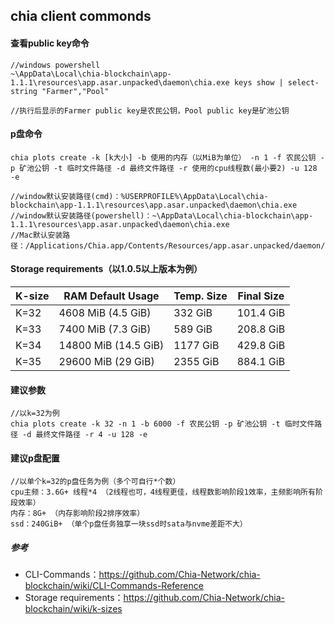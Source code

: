 ## chia client commonds
#### 查看public key命令
    //windows powershell
    ~\AppData\Local\chia-blockchain\app-1.1.1\resources\app.asar.unpacked\daemon\chia.exe keys show | select-string "Farmer","Pool"

    //执行后显示的Farmer public key是农民公钥，Pool public key是矿池公钥
#### p盘命令
    chia plots create -k [k大小] -b 使用的内存（以MiB为单位） -n 1 -f 农民公钥 -p 矿池公钥 -t 临时文件路径 -d 最终文件路径 -r 使用的cpu线程数(最小要2) -u 128 -e

    //window默认安装路径(cmd)：%USERPROFILE%\AppData\Local\chia-blockchain\app-1.1.1\resources\app.asar.unpacked\daemon\chia.exe
    //window默认安装路径(powershell)：~\AppData\Local\chia-blockchain\app-1.1.1\resources\app.asar.unpacked\daemon\chia.exe
    //Mac默认安装路径：/Applications/Chia.app/Contents/Resources/app.asar.unpacked/daemon/chia
#### Storage requirements（以1.0.5以上版本为例）
| K-size      | RAM Default Usage | Temp. Size | Final Size |
| ----------- | -------------------- | -------- | ---------- |
| K=32        | 4608 MiB (4.5 GiB)   | 332 GiB  | 101.4 GiB  |
| K=33        | 7400 MiB (7.3 GiB)   | 589 GiB  | 208.8 GiB  |
| K=34        | 14800 MiB (14.5 GiB) | 1177 GiB | 429.8 GiB  |
| K=35        | 29600 MiB (29 GiB)   | 2355 GiB | 884.1 GiB  |

#### 建议参数
    //以k=32为例
    chia plots create -k 32 -n 1 -b 6000 -f 农民公钥 -p 矿池公钥 -t 临时文件路径 -d 最终文件路径 -r 4 -u 128 -e

#### 建议p盘配置
    //以单个k=32的p盘任务为例（多个可自行*个数）
    cpu主频：3.6G+ 线程*4 （2线程也可，4线程更佳，线程数影响阶段1效率，主频影响所有阶段效率）
    内存：8G+ （内存影响阶段2排序效率）
    ssd：240GiB+ （单个p盘任务独享一块ssd时sata与nvme差距不大）   

##### 参考
- CLI-Commands：https://github.com/Chia-Network/chia-blockchain/wiki/CLI-Commands-Reference
- Storage requirements：https://github.com/Chia-Network/chia-blockchain/wiki/k-sizes

